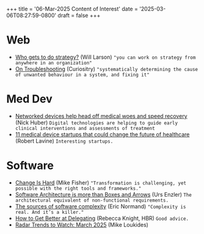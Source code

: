 +++
title = '06-Mar-2025 Content of Interest'
date = '2025-03-06T08:27:59-0800'
draft = false
+++


# Web

-   [Who gets to do strategy?](https://lethain.com/who-gets-to-do-strategy/)
    (Will Larson)  `"you can work on strategy from anywhere in an organization"`
-   [On Troubleshooting](https://www.autodidacts.io/troubleshooting/) (Curiositry)
    `"systematically determining the cause of unwanted behaviour in a system, and fixing it"`


# Med Dev

-   [Networked devices help head off medical woes and speed recovery](https://www.ft.com/content/74badf1b-6876-4146-a6f8-34e610a61b7d) (Nick Huber) `Digital technologies are helping to guide early clinical interventions and assessments of treatment`
-   [11 medical device startups that could change the future of healthcare](https://globalventuring.com/corporate/healthcare/11-medtech-startups-to-watch/) (Robert Lavine) `Interesting startups.`


# Software

-   [Change Is Hard](https://mikefisher.substack.com/p/change-is-hard) (Mike Fisher)
    `"Transformation is challenging, yet possible with the right tools and frameworks."`
-   [Software Architecture is more than Boxes and Arrows](https://www.planetgeek.ch/2025/03/04/software-architecture-is-more-than-boxes-as-arrows/?utm_source=rss&utm_medium=rss&utm_campaign=software-architecture-is-more-than-boxes-as-arrows) (Urs Enzler) `The architectural equivalent of non-functional requirements.`
-   [The sources of software complexity](https://ericnormand.substack.com/p/the-sources-of-software-complexity) (Eric Normand)
    `"Complexity is real. And it’s a killer."`
-   [How to Get Better at Delegating](https://hbr.org/2025/03/how-to-get-better-at-delegating) (Rebecca Knight, HBR) `Good advice.`
-   [Radar Trends to Watch: March 2025](https://www.oreilly.com/radar/radar-trends-to-watch-march-2025/) (Mike Loukides)

